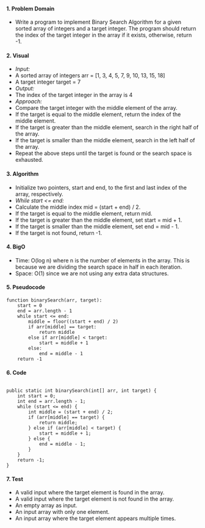 #### 1. Problem Domain
- Write a program to implement Binary Search Algorithm for a given sorted array of integers and a target integer. The program should return the index of the target integer in the array if it exists, otherwise, return -1.

#### 2. Visual
- *Input:*
- A sorted array of integers arr = [1, 3, 4, 5, 7, 9, 10, 13, 15, 18]
- A target integer target = 7
- *Output:*
- The index of the target integer in the array is 4
- *Approach:*
- Compare the target integer with the middle element of the array.
- If the target is equal to the middle element, return the index of the middle element.
- If the target is greater than the middle element, search in the right half of the array.
- If the target is smaller than the middle element, search in the left half of the array.
- Repeat the above steps until the target is found or the search space is exhausted.

#### 3. Algorithm
- Initialize two pointers, start and end, to the first and last index of the array, respectively.
- *While start <= end:*
- Calculate the middle index mid = (start + end) / 2.
- If the target is equal to the middle element, return mid.
- If the target is greater than the middle element, set start = mid + 1.
- If the target is smaller than the middle element, set end = mid - 1.
- If the target is not found, return -1.

#### 4. BigO
- Time: O(log n) where n is the number of elements in the array. This is because we are dividing the search space in half in each iteration.
- Space: O(1) since we are not using any extra data structures.

#### 5. Pseudocode
```
function binarySearch(arr, target):
    start = 0
    end = arr.length - 1
    while start <= end:
        middle = floor((start + end) / 2)
        if arr[middle] == target:
            return middle
        else if arr[middle] < target:
            start = middle + 1
        else:
            end = middle - 1
    return -1
```

#### 6. Code
```agsl

public static int binarySearch(int[] arr, int target) {
    int start = 0;
    int end = arr.length - 1;
    while (start <= end) {
        int middle = (start + end) / 2;
        if (arr[middle] == target) {
            return middle;
        } else if (arr[middle] < target) {
            start = middle + 1;
        } else {
            end = middle - 1;
        }
    }
    return -1;
}
```

#### 7. Test
- A valid input where the target element is found in the array.
- A valid input where the target element is not found in the array.
- An empty array as input.
- An input array with only one element.
- An input array where the target element appears multiple times.